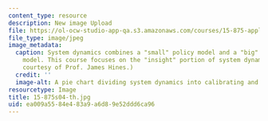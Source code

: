 ```yaml
---
content_type: resource
description: New image Upload
file: https://ol-ocw-studio-app-qa.s3.amazonaws.com/courses/15-875-applications-of-system-dynamics-spring-2004/ea009a5584e483a9a6d89e52ddd6ca96_15-875s04-th.jpg
file_type: image/jpeg
image_metadata:
  caption: System dynamics combines a "small" policy model and a "big" calibrated
    model. This course focuses on the "insight" portion of system dynamics. (Image
    courtesy of Prof. James Hines.)
  credit: ''
  image-alt: A pie chart dividing system dynamics into calibrating and insight.
resourcetype: Image
title: 15-875s04-th.jpg
uid: ea009a55-84e4-83a9-a6d8-9e52ddd6ca96
---
```

